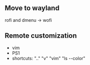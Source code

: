## Move to wayland
rofi and dmenu -> wofi

## Remote customization
* vim
* PS1
* shortcuts: ".." "v" "vim" "ls --color"
